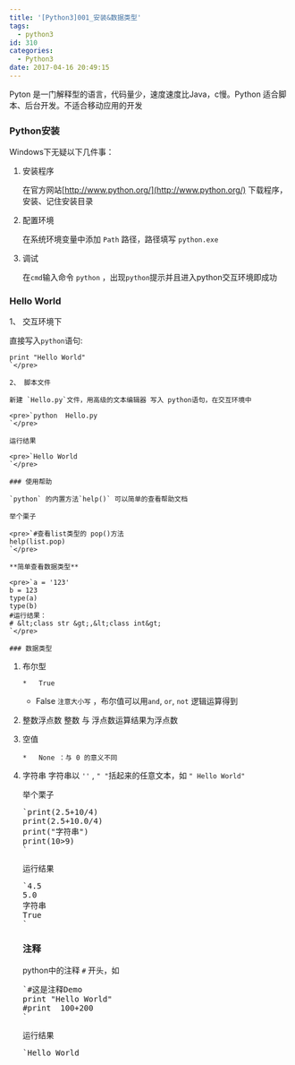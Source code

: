 ```yaml
---
title: '[Python3]001_安装&数据类型'
tags:
  - python3
id: 310
categories:
  - Python3
date: 2017-04-16 20:49:15
---
```


Pyton 是一门解释型的语言，代码量少，速度速度比Java，c慢。Python 适合脚本、后台开发。不适合移动应用的开发

### Python安装

Windows下无疑以下几件事：

1.  安装程序

    在官方网站[http://www.python.org/](http://www.python.org/) 下载程序，安装、记住安装目录</p>
2.  配置环境

    在系统环境变量中添加 `Path` 路径，路径填写 `python.exe`

3.  调试

    在`cmd`输入命令 `python` ，出现`python`提示并且进入python交互环境即成功

### Hello World

1、 交互环境下

直接写入`python`语句:

    print "Hello World"
    `</pre>

    2、 脚本文件

    新建 `Hello.py`文件，用高级的文本编辑器 写入 python语句，在交互环境中

    <pre>`python  Hello.py
    `</pre>

    运行结果

    <pre>`Hello World
    `</pre>

    ### 使用帮助

    `python` 的内置方法`help()` 可以简单的查看帮助文档

    举个栗子

    <pre>`#查看list类型的 pop()方法
    help(list.pop)
    `</pre>

    **简单查看数据类型**

    <pre>`a = '123'
    b = 123
    type(a)
    type(b)
    #运行结果：
    # &lt;class str &gt;,&lt;class int&gt;
    `</pre>

    ### 数据类型

1.  布尔型

        *   True
    *   False
    `注意大小写` ，布尔值可以用`and`, `or`, `not` 逻辑运算得到
2.  整数浮点数
    整数 与 浮点数运算结果为浮点数
3.  空值

        *   None ：与 0 的意义不同
4.  字符串
    字符串以 `''` ,  `" "`括起来的任意文本，如 `" Hello World"`

    <p>举个栗子

    <pre>`print(2.5+10/4) 
    print(2.5+10.0/4)
    print("字符串")
    print(10&gt;9)
    `</pre>

    运行结果

    <pre>`4.5
    5.0
    字符串
    True
    `</pre>

    ### 注释

    python中的注释 `#` 开头，如

    <pre>`#这是注释Demo
    print "Hello World"
    #print  100+200
    `</pre>

    运行结果

    <pre>`Hello World
    